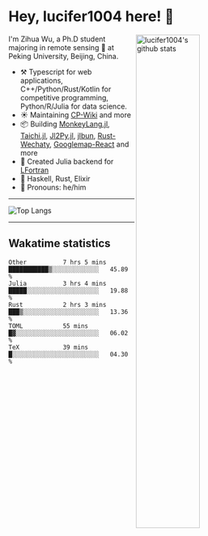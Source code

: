# Hey, lucifer1004 here! :wave:

<img width="50%" align="right" alt="lucifer1004's github stats" src="https://github-readme-stats.vercel.app/api?username=lucifer1004&show_icons=true">

I'm Zihua Wu, a Ph.D student majoring in remote sensing :satellite: at Peking University, Beijing, China.

- :hammer_and_pick: Typescript for web applications, C++/Python/Rust/Kotlin for competitive programming, Python/R/Julia for data science.
- :sunny: Maintaining [CP-Wiki](https://cp-wiki.vercel.app) and more 
- :package: Building [MonkeyLang.jl](https://github.com/lucifer1004/MonkeyLang.jl), [Taichi.jl](https://github.com/lucifer1004/Taichi.jl), [Jl2Py.jl](https://github.com/lucifer1004/Jl2Py.jl), [jlbun](https://github.com/lucifer1004/jlbun), [Rust-Wechaty](https://github.com/wechaty/rust-wechaty), [Googlemap-React](https://github.com/googlemap-react/googlemap-react) and more
- :sparkler: Created Julia backend for [LFortran](https://github.com/lfortran/lfortran)
- :seedling: Haskell, Rust, Elixir
- :man: Pronouns: he/him

---

![Top Langs](https://github-readme-stats.vercel.app/api/top-langs/?username=lucifer1004&layout=compact)

---

## Wakatime statistics

<!--START_SECTION:waka-->

```text
Other          7 hrs 5 mins    ███████████▒░░░░░░░░░░░░░   45.89 %
Julia          3 hrs 4 mins    █████░░░░░░░░░░░░░░░░░░░░   19.88 %
Rust           2 hrs 3 mins    ███▒░░░░░░░░░░░░░░░░░░░░░   13.36 %
TOML           55 mins         █▓░░░░░░░░░░░░░░░░░░░░░░░   06.02 %
TeX            39 mins         █░░░░░░░░░░░░░░░░░░░░░░░░   04.30 %
```

<!--END_SECTION:waka-->
